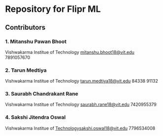 # Repository for Flipr ML
## Contributors

### 1. Mitanshu Pawan Bhoot
Vishwakarma Institue of Technology
mitanshu.bhoot18@vit.edu 
7891057670

### 2. Tarun Medtiya
Vishwakarma Institue of Technology
tarun.medtiya18@vit.edu
84338 91132

### 3. Saurabh Chandrakant Rane
Vishwakarma Institue of Technology
saurabh.rane18@vit.edu
7420955379

### 4. Sakshi Jitendra Oswal
Vishwakarma Institue of Technologysakshi.oswal18@vit.edu
7796534008
